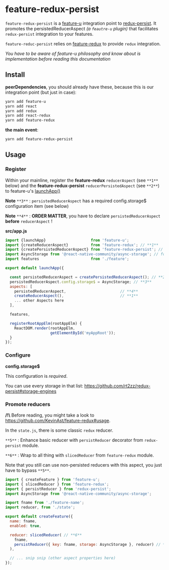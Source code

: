 # feature-redux-persist

`feature-redux-persist` is a [feature-u](https://feature-u.js.org/) integration point to [redux-persist](https://github.com/rt2zz/redux-persist). It promotes the persistedReducerAspect _(a `feautre-u` plugin)_ that facilitates `redux-persist` integration to your features.

`feature-reduc-persist` relies on [feature-redux](https://github.com/KevinAst/feature-redux) to provide `redux` integration.

_You have to be aware of feature-u philosophy and know about is implementation before reading this documentation_

## Install

**peerDependencies**, you should already have these, because this is our integration point (but just in case):

```bash
yarn add feature-u
yarn add react
yarn add redux
yarn add react-redux
yarn add feature-redux
```

**the main event**:

```bash
yarn add feature-redux-persist
```

## Usage

### Register

Within your mainline, register the **feature-redux** `reducerAspect` (see `**1**` below) and the **feature-redux-persist** `reducerPersistedAspect` (see `**2**`) to feature-u's [launchApp()](https://feature-u.js.org/cur/api.html#launchApp)

**Note** `**3**` : `persistedReducerAspect` has a required config.storage\$ configuration item (see below)

**Note** `**4**` : **ORDER MATTER**, you have to declare `persistedReducerAspect` **before** `reducerAspect` !

**src/app.js**

```js
import {launchApp}                    from 'feature-u';
import {createReducerAspect}          from 'feature-redux'; // **1**
import {createPersistedReducerAspect} from 'feature-redux-persist'; // **2**
import AsyncStorage from '@react-native-community/async-storage'; // for react-native
import features                       from './feature';

export default launchApp({

  const persistedReducerAspect = createPersistedReducerAspect(); // **2**
  persistedReducerAspect.config.storage$ = AsyncStorage; // **3**
  aspects: [
    persistedReducerAspect,                        // **4**
    createReducerAspect(),                         // **1**
    ... other Aspects here
  ],

  features,

  registerRootAppElm(rootAppElm) {
    ReactDOM.render(rootAppElm,
                    getElementById('myAppRoot'));
  }
});
```

### Configure

**config.storage\$**

This configuration is _required_.

You can use every storage in that list: https://github.com/rt2zz/redux-persist#storage-engines

### Promote reducers

**/!\\** Before reading, you might take a look to https://github.com/KevinAst/feature-redux#usage.

In the `state.js`, there is some classic `redux` reducer.

`**5**` : Enhance basic reducer with `persistReducer` decorator from `redux-persist` module.

`**6**` : Wrap to all thing with `slicedReducer` from `feature-redux` module.

Note that you still can use non-persisted reducers with this aspect, you just have to bypass `**5**`.

```js
import { createFeature } from 'feature-u';
import { slicedReducer } from 'feature-redux';
import { persistReducer } from 'redux-persist';
import AsyncStorage from '@react-native-community/async-storage';

import fname from './feature-name';
import reducer, from './state';

export default createFeature({
  name: fname,
  enabled: true,

  reducer: slicedReducer( // **6**
    fname,
    persistReducer({ key: fname, storage: AsyncStorage }, reducer) // **5**
  ),

  // ... snip snip (other aspect properties here)
});
```

